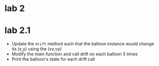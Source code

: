 # lab 2

# lab 2.1

* Update the `drift` method such that the balloon instance would change its (x,y) using the (vx,vy)
* Modify the main function and call drift on each balloon 5 times
* Print the balloon's state for each drift call
